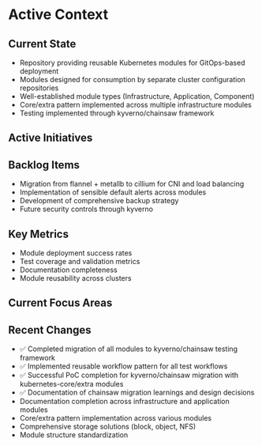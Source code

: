 # Active Context

## Current State

- Repository providing reusable Kubernetes modules for GitOps-based deployment
- Modules designed for consumption by separate cluster configuration repositories
- Well-established module types (Infrastructure, Application, Component)
- Core/extra pattern implemented across multiple infrastructure modules
- Testing implemented through kyverno/chainsaw framework

## Active Initiatives

## Backlog Items

- Migration from flannel + metallb to cillium for CNI and load balancing
- Implementation of sensible default alerts across modules
- Development of comprehensive backup strategy
- Future security controls through kyverno

## Key Metrics

- Module deployment success rates
- Test coverage and validation metrics
- Documentation completeness
- Module reusability across clusters

## Current Focus Areas

## Recent Changes

- ✅ Completed migration of all modules to kyverno/chainsaw testing framework
- ✅ Implemented reusable workflow pattern for all test workflows
- ✅ Successful PoC completion for kyverno/chainsaw migration with kubernetes-core/extra modules
- ✅ Documentation of chainsaw migration learnings and design decisions
- Documentation completion across infrastructure and application modules
- Core/extra pattern implementation across various modules
- Comprehensive storage solutions (block, object, NFS)
- Module structure standardization
